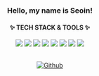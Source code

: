 <div align=center>

### Hello, my name is Seoin!
 
 <h4>✨ TECH STACK & TOOLS ✨  </h4>
  <img src="https://img.shields.io/badge/HTML5-E34F26?style=flat-square&logo=HTML5&logoColor=white">
  <img src="https://img.shields.io/badge/JavaScript-F7DF1E?style=flat-square&logo=JavaScript&logoColor=white"/>
  <img src="https://img.shields.io/badge/CSS3-1572B6?style=flat-square&logo=CSS3&logoColor=white">
  <img src="https://img.shields.io/badge/React-61DAFB?style=flat-square&logo=React&logoColor=white"/>
  <img src="https://img.shields.io/badge/TypeScript-3178C6?style=flat-square&logo=TypeScript&logoColor=white" />
  <img src="https://img.shields.io/badge/NEXT.js-000000?style=flat-square&logo=NEXT.jst&logoColor=white" />
  <img src="https://img.shields.io/badge/React-Query-FF4154?style=flat-square&logo=React-Query&logoColor=white" />
  <img src="https://img.shields.io/badge/Redux-764ABC?style=flat-square&logo=Redux&logoColor=white"/>
  
<br/>
<br/>

[![Github](https://www.codenary.co.kr/widget/github/api?username=이서인)](https://www.codenary.co.kr/user-profile/detail/이서인?github_ride=true&utm_source=github)

</div>
